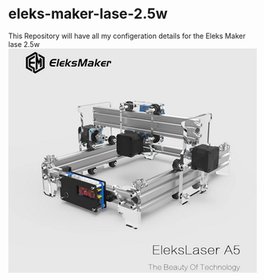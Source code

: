 # eleks-maker-lase-2.5w
This Repository will have all my configeration details for the Eleks Maker lase 2.5w<br>
![laser](laser_2.5w.png?raw=true "laser")<br>

